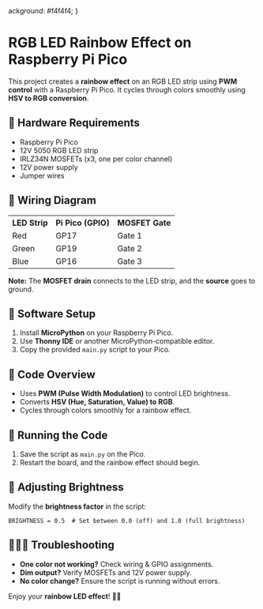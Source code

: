 <!DOCTYPE html>
<html lang="en">
<head>
    <meta charset="UTF-8">
    <meta name="viewport" content="width=device-width, initial-scale=1.0">
    ackground: #f4f4f4; }
    </style>
</head>
<body>
    <h1>RGB LED Rainbow Effect on Raspberry Pi Pico</h1>
    <p>This project creates a <strong>rainbow effect</strong> on an RGB LED strip using <strong>PWM control</strong> with a Raspberry Pi Pico. It cycles through colors smoothly using <strong>HSV to RGB conversion</strong>.</p>
    <h2>🫠 Hardware Requirements</h2>
    <ul>
        <li>Raspberry Pi Pico</li>
        <li>12V 5050 RGB LED strip</li>
        <li>IRLZ34N MOSFETs (x3, one per color channel)</li>
        <li>12V power supply</li>
        <li>Jumper wires</li>
    </ul>  
    <h2>📌 Wiring Diagram</h2>
    <table>
        <tr><th>LED Strip</th><th>Pi Pico (GPIO)</th><th>MOSFET Gate</th></tr>
        <tr><td>Red</td><td>GP17</td><td>Gate 1</td></tr>
        <tr><td>Green</td><td>GP19</td><td>Gate 2</td></tr>
        <tr><td>Blue</td><td>GP16</td><td>Gate 3</td></tr>
    </table>
    <p><strong>Note:</strong> The <strong>MOSFET drain</strong> connects to the LED strip, and the <strong>source</strong> goes to ground.</p> 
    <h2>💾 Software Setup</h2>
    <ol>
        <li>Install <strong>MicroPython</strong> on your Raspberry Pi Pico.</li>
        <li>Use <strong>Thonny IDE</strong> or another MicroPython-compatible editor.</li>
        <li>Copy the provided <code>main.py</code> script to your Pico.</li>
    </ol>
    <h2>📝 Code Overview</h2>
    <ul>
        <li>Uses <strong>PWM (Pulse Width Modulation)</strong> to control LED brightness.</li>
        <li>Converts <strong>HSV (Hue, Saturation, Value) to RGB</strong>.</li>
        <li>Cycles through colors smoothly for a rainbow effect.</li>
    </ul>
    <h2>🚀 Running the Code</h2>
    <ol>
        <li>Save the script as <code>main.py</code> on the Pico.</li>
        <li>Restart the board, and the rainbow effect should begin.</li>
    </ol>
    <h2>🎨 Adjusting Brightness</h2>
    <p>Modify the <strong>brightness factor</strong> in the script:</p>
    <pre><code>BRIGHTNESS = 0.5  # Set between 0.0 (off) and 1.0 (full brightness)</code></pre>
    <h2>🧙🏼‍♂️ Troubleshooting</h2>
    <ul>
        <li><strong>One color not working?</strong> Check wiring & GPIO assignments.</li>
        <li><strong>Dim output?</strong> Verify MOSFETs and 12V power supply.</li>
        <li><strong>No color change?</strong> Ensure the script is running without errors.</li>
    </ul>
    <p>Enjoy your <strong>rainbow LED effect</strong>! 🌈✨</p>
</body>
</html>
